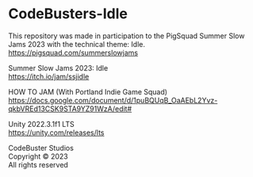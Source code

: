 # CodeBusters-Idle

This repository was made in participation to the PigSquad Summer Slow Jams 2023 with the technical theme: Idle.<br />
https://pigsquad.com/summerslowjams<br />

Summer Slow Jams 2023: Idle<br />
https://itch.io/jam/ssjidle

HOW TO JAM (With Portland Indie Game Squad)<br />
https://docs.google.com/document/d/1puBQUqB_OaAEbL2Yvz-qkbVREd13CSK9STA9YZ91WzA/edit#

Unity 2022.3.1f1 LTS<br />
https://unity.com/releases/lts

CodeBuster Studios<br />
Copyright © 2023<br />
All rights reserved